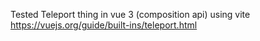 Tested Teleport thing in vue 3 (composition api) using vite
https://vuejs.org/guide/built-ins/teleport.html